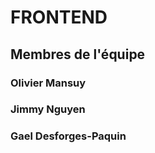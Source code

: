 # FRONTEND

## Membres de l'équipe

### Olivier Mansuy

### Jimmy Nguyen

### Gael Desforges-Paquin

